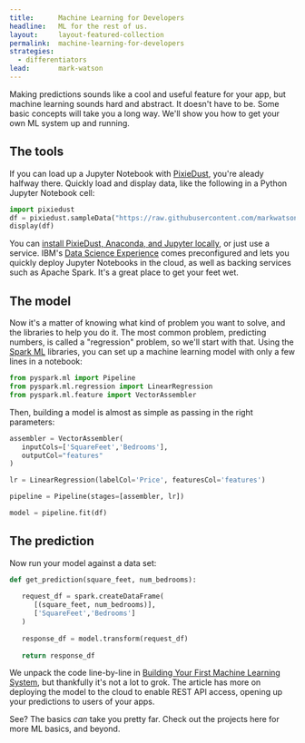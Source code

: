 ```yaml
---
title:      Machine Learning for Developers
headline:   ML for the rest of us.
layout:     layout-featured-collection
permalink:  machine-learning-for-developers
strategies: 
  - differentiators
lead:       mark-watson
---
```


Making predictions sounds like a cool and useful feature for your app, but machine learning sounds hard and abstract. It doesn't have to be. Some basic concepts will take you a long way. We'll show you how to get your own ML system up and running.

## The tools

If you can load up a Jupyter Notebook with [PixieDust](/pixiedust-for-jupyter), you're aleady halfway there. Quickly load and display data, like the following in a Python Jupyter Notebook cell:

```python
import pixiedust
df = pixiedust.sampleData("https://raw.githubusercontent.com/markwatsonatx/watson-ml-for-developers/master/data/house-prices.csv")
display(df)
```

You can [install PixieDust, Anaconda, and Jupyter locally](https://ibm-watson-data-lab.github.io/pixiedust/install.html), or just use a service. IBM's [Data Science Experience](https://datascience.ibm.com/) comes preconfigured and lets you quickly deploy Jupyter Notebooks in the cloud, as well as backing services such as Apache Spark. It's a great place to get your feet wet.

## The model

Now it's a matter of knowing what kind of problem you want to solve, and the libraries to help you do it. The most common problem, predicting numbers, is called a "regression" problem, so we'll start with that. Using the [Spark ML](https://spark.apache.org/mllib/) libraries, you can set up a machine learning model with only a few lines in a notebook:

```python
from pyspark.ml import Pipeline
from pyspark.ml.regression import LinearRegression
from pyspark.ml.feature import VectorAssembler
```

Then, building a model is almost as simple as passing in the right parameters:

```python
assembler = VectorAssembler(
   inputCols=['SquareFeet','Bedrooms'],
   outputCol="features"
)

lr = LinearRegression(labelCol='Price', featuresCol='features')

pipeline = Pipeline(stages=[assembler, lr])

model = pipeline.fit(df)
```

## The prediction

Now run your model against a data set:

```python
def get_prediction(square_feet, num_bedrooms):
    
   request_df = spark.createDataFrame(
      [(square_feet, num_bedrooms)],
      ['SquareFeet','Bedrooms']
   )
    
   response_df = model.transform(request_df)
   
   return response_df
```
We unpack the code line-by-line in [Building Your First Machine Learning System](https://medium.com/ibm-watson-data-lab/building-your-first-machine-learning-system-b3d9401927b7), but thankfully it's not a lot to grok. The article has more on deploying the model to the cloud to enable REST API access, opening up your predictions to users of your apps.

See? The basics _can_ take you pretty far. Check out the projects here for more ML basics, and beyond.
